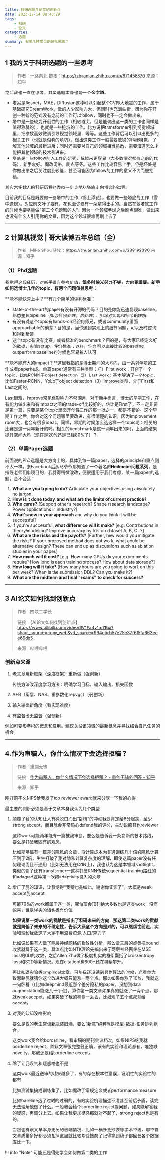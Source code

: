 ```yaml
---
title: 科研选题与论文的创新点
date: 2023-12-14 08:43:29
tags: 
    - 科研
    - 论文
categories: 
    - 选题
summary: 有哪几种常见的研究思路？
---
```


## 1 我的关于科研选题的一些思考

> 作者：一路向北
> 链接：https://zhuanlan.zhihu.com/p/671458670
> 来源：知乎


之后我也一直在思考，其实选题本身也是一个**金字塔**。

- 塔尖是Resnet，MAE，Diffusion这种可以引起整个CV界大地震的工作，属于基础研究DreamWork，做的人少影响力大，但同时也充满曲折，因为你在开创一种新的范式没有之前的工作可以follow，同时也不一定会做出来。
- 塔中是一些较为开创性的工作（相较塔尖，但是能做出这一类的工作也同样是值得称赞的），也就是一些挖坑的工作。比方说把transformer引到视觉领域里，把参数高效微调引导视觉领域里，等等。这些工作背后可以引申出更多的相关工作（也就是俗称的填坑）。做出这类工作一般需要敏锐的科研嗅觉，了解其他领域的最新进展；同时还需要对自己的领域相当熟悉，需要知道怎么才能把其他领域的技术引进来。
- 塔底是一些follow别人工作的研究，做起来更容易（大多数情况都有之前的代码），新手友好。魔改网络，刷点等等。这些工作比较容易上手，但是坏处是你做出来之后关注度比较低，甚至可能因为follow的工作的意义不大而被拒稿。

其实大多数人的科研历程也类似一步步地从塔底走向塔尖的过程。

目前我的目标是既要做一些塔中的工作（锦上添花），也要做一些塔底的工作（雪中送炭）。对应前文叶子要有，花也至少要有一朵拿得出手的。当然在做塔底工作的时候也要尽量做“第二个吃螃蟹的人“。因为一个领域卷烂之后刷点很难，做出来也没有什么人引用你的文章，因为这个领域很难再刷上去了

----

## 2 计算机视觉 | 哥大读博五年总结（全）

> 作者：Mike Shou
> 链接：https://zhuanlan.zhihu.com/p/338193330
> 来源：知乎

### （1）Phd选题

我觉得这段经历，对新手很有参考价值，**很多时候光努力不够，方向更重要。新手如何选博士几年的topic，有两个问题值得思考：**

**能不能快速上手？**有几个简单的评判标准：

- state-of-the-art的paper有没有开源的代码？目的是你能迅速复现baseline，熟悉整体pipeline（如怎样预处理，后处理），加深对实现和细节的理解
- 有没有对这个topic有hands-on经验的师兄，或者community里面approachable的前辈？目的是，当你遇到实现上的细节问题，可以及时咨询和得到反馈
- 这个topic有没有比赛，或者标准的benchmark？目的是，有大家已经定义好的数据，实验setup，评价标准；这样，你有可以直接比较的baseline，outperform baseline的时候也容易被人认可

**能不能有大的impact？**这里我指的是博士期间的大方向，由一系列单项的工作或者paper构成。单篇paper通常有三种类型：（1）First work：开创了一个topic，比如RCNN于object detection（2）Last work：基本解决了一个topic，比如Faster-RCNN，YoLo于object detection（3）Improve类型，介于First和Last之间的。

Last很难，Improve常见但影响力不够深远，对于新手而言，博士的早期工作，在有能力做出来和有impact之间的trade-off比较好的，估计是First了，不一定非要是第一篇，只要是某个topic里面开创性工作的那一批之一，都是不错的。这个早期工作之后，你会对这个问题哪里要改进，有很清楚的认识，因为improvement room大，也会有很多ideas。同样，早期的时候怎么选这样一个topic呢：相关的比赛是这一两年新开的吗，相关的benchmark是这一两年出来的吗，上面的结果提升空间大吗（现在是20%还是已经80%了）？

### （2）单篇Paper选题

前面说的PhD选题是大方向上的，具体到每一篇paper，选择的principle和重点则不太一样。来Facebook后从马爷爷那知道了一个著名的**Heilmeier问题系列**，是指导老师们申项目的，我觉得稍微改改，便很适用于我们考虑，某一篇paper的选题，合不合适：

1. **What are you trying to do?** Articulate your objectives using absolutely no jargon.
2. **How is it done today, and what are the limits of current practice?**
3. **Who cares?** [Support other’s research? Shape research landscape? Power applications in industry?]
4. **What's new in your approach** and why do you think it will be successful?
5. If you're successful, **what difference will it make?** [e.g. Contributions in theory/modeling? Improve accuracy by 5% on dataset A, B, C…?]
6. **What are the risks and the payoffs?** [Further, how would you mitigate the risks? If your proposed method does not work, what could be alternative design? These can end up as discussions such as ablation studies in your paper.]
7. **How much will it cost?** [e.g. How many GPUs do your experiments require? How long is each training process? How about data storage?]
8. **How long will it take?** [How many hours are you going to work on this per week? When is the submission DDL? Can you make it?]
9. **What are the midterm and final "exams" to check for success?**

---

## 3 AI论文如何找到创新点

> 作者：四块二学长
>
> 链接：【AI论文如何找到创新点】 https://www.bilibili.com/video/BV1Fa4y1m7Bu/?share_source=copy_web&vd_source=994cbda57e25e37f615fa663eee69db5
>
> 来源：哔哩哔哩

### 创新点来源

1. 老文章用新框架（深度框架）重新做（强创新）

    传统方法改深度学习方法：明确学习目标，输入输出，损失函数

2. A+B（蒸馏、NAS、重参数化repvgg）（弱创新）

3. 输入输出新角度（看实现难度）

4. 有监督改无监督（强创新）

例如可变形卷积的概念和应用。建议关注该领域的最新概念并寻找结合自己任务的机会。

---

## 4.作为审稿人，你什么情况下会选择拒稿？

> 作者：重剑无锋
>
> 链接：[作为审稿人，你什么情况下会选择拒稿？ - 重剑无锋的回答 - 知乎](https://www.zhihu.com/question/529489400/answer/2456615831)
>
> 来源：知乎

刚好前不久NIPS给我发了top reviewer award就来分享一下我的心得

最主要的判断必须是基于文章本身我认为几个类型

1. 颠覆了我的认知让人有种脱口而出“卧槽”的冲动我是肯定给8分起跳，至少strong accept，而且我会非常热心defend我的评分，主动说服其他reviewer

    这种work可能两年能有一篇被我审到，要么是告诉我一条崭新的技术路线，要么是打破我固有的观念。

    比如斯坦福有一篇差分隐私的文章，将计算成本为普通训练几十倍的隐私计算压到了2倍，生生打破了我对隐私计算复杂度的理解，即使这篇paper没有任何理论而且不通用（比如无法用在CNN上)，我也认为这是本领域spotlight，类似的例子还有transformer一这种打破RNN传统sequential training路线的和adagrad这种第一次把adaptivity引入的文章

2. 增广了我的知识，让我觉得“我猜也是如此，谢谢你证实了”。大概是weak accept到accept

    可能70%的work都属于这一类，哪怕顶会顶刊绝大多数也是这类work，没有惊喜，但是详实的话也极有价值

    **如果说第一类work的贡献是指出了科研未来的方向，那这第二类work的贡献就是降低了未来的不确定性，告诉大家这个方向是对的，可以继续往前走**。实验和理论我放这了大家不用浪费资源/人口/算力了

    比如说如果有人做了两层神经网络的收敛性分析，那么做三层的或者把bound收紧就属于这一类，具体点比如NTK理论先搞出来了两层神经网络在MSE loss的GD的收敛，之后Allen Zhu做了极度扎实的框架囊括了crossentropy loss和SGD等新情况。现在citationt也600+还在持续攀升。

    再比如说实验类empirical文章，可能我还没读到具体算法的时候，光看你大致思路我就猜你这个改进大概只能涨一两个点。那么如果你涨了10%，我就送一句卧槽（(比如deepmind最近那个差分隐私的paper，没想到data augmentation能涨几十个点)，算你第一类文章如果真的就涨了一两个点，那就weak accpet，如果突破了我的猜测一丢丢，比如涨了五个点那就给accept。

3. 对我的认知没啥影响

    要么是做的老生常谈新瓶装旧酒，要么“新意”纯粹就是模型-数据-任务排列组合。

    这类work我会给borderline，看审稿的期刊会议档次，如果NIPS级我就borderline reject，除非文章很完整很正确，该有的实验和理论都有，唯独缺novelty，那我还是给borderline accept。

4. 除了让我叹气和疑惑啥也不是

    这类work最近送审的越来越多了，有的存在根本性错误，证明性的实验性的都有

    比如测试集搞成训练集了，比如魔改了常规定义或者performance measure 

    比如baseline选了过时的过弱的，有的实验机理描述不清甚至前后矛盾，读完无法理解他做了什么。一般我会给个borderline reject提问题，如果能解答我的疑惑，再调分上去。如果让我更加疑惑那就对不起了，strong reject也是有的。

    当然也有跟文章本身无关的极端情况，比如一稿多投抄袭等学术不端，那不管文章质量多好都必须拒掉这里就比较考验搜商了记得拿到稿子都回去各个数据库比一下。

!!! info "Note"
可能还是得先学会如何做第二类的工作
